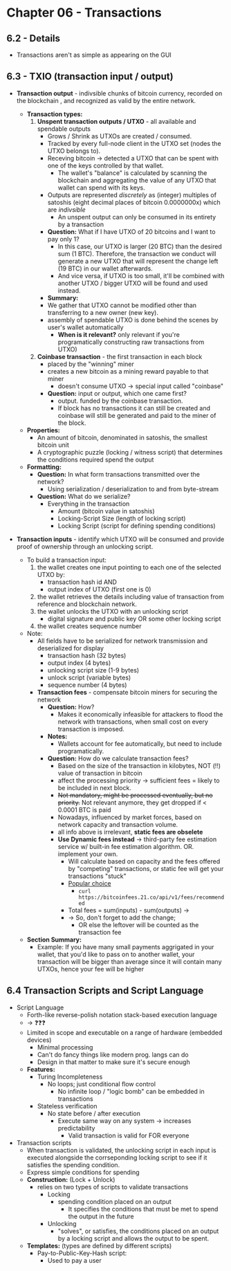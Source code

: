 # Chapter 06 - Transactions

## 6.2 - Details

- Transactions aren't as simple as appearing on the GUI

## 6.3 - TXIO (transaction input / output) 

- **Transaction output** - indivsible chunks of bitcoin currency, recorded on the blockchain , and recognized as valid by the entire network.
    - **Transaction types:**
        1. **Unspent transaction outputs / UTXO** - all available and spendable outputs
            - Grows / Shrink as UTXOs are created / consumed.
            - Tracked by every full-node client in the UTXO set (nodes the UTXO belongs to).
            - Receving bitcoin &rightarrow; detected a UTXO that can be spent with one of the keys controlled by that wallet.
                - The wallet's "balance" is calculated by scanning the blockchain and aggregating the value of any UTXO that wallet can spend with its keys.
            - Outputs are represented *discretely*  as (integer) multiples of satoshis (eight decimal places of bitcoin 0.0000000x) which are *indivsible*
                - An unspent output can only be consumed in its entirety by a transaction
            - **Question:** What if I have UTXO of 20 bitcoins and I want to pay only 1?
                - In this case, our UTXO is larger (20 BTC) than the desired sum (1 BTC). Therefore, the transaction we conduct will generate a new UTXO that will represent the change left (19 BTC) in our wallet afterwards.
                - And vice versa, if UTXO is too small, it'll be combined with another UTXO / bigger UTXO will be found and used instead.
            - **Summary:**
            - We gather that UTXO cannot be modified other than transferring to a new owner (new key).
            - assembly of spendable UTXO is done behind the scenes by user's wallet automatically
                - **When is it relevant?** only relevant if you're programatically constructing raw transactions from UTXO)
        2. **Coinbase transaction** - the first transaction in each block
            - placed by the "winning" miner
            - creates a new bitcoin as a mining reward payable to that miner
                - doesn't consume UTXO &rightarrow; special input called "coinbase"
            - **Question:** input or output, which one came first?
                - output. funded by the coinbase transaction.
                - If block has no transactions it can still be created and coinbase will still be generated and paid to the miner of the block.
    - **Properties:**
        - An amount of bitcoin, denominated in satoshis, the smallest bitcoin unit
        - A cryptographic puzzle (locking / witness script) that determines the conditions required spend the output
    - **Formatting:**
        - **Question:** In what form transactions transmitted over the network?
            - Using serialization / deserialization to and from byte-stream
        - **Question:** What do we serialize?
            - Everything in the transaction
                - Amount (bitcoin value in satoshis)
                - Locking-Script Size (length of locking script)
                - Locking Script (script for defining spending conditions)
- **Transaction inputs** - identify which UTXO will be consumed and provide proof of ownership through an unlocking script.

    - To build a transaction input:
        1. the wallet creates one input pointing to each one of the selected UTXO by:
            - transaction hash id AND
            - output index of UTXO (first one is 0)
        2. the wallet retrieves the details including value of transaction from reference and blockchain network.
        3. the wallet unlocks the UTXO with an unlocking script
            - digital signature and public key OR some other locking script
        4. the wallet creates sequence number
    - Note:
        - All fields have to be serialized for network transmission and deserialized for display
            - transaction hash (32 bytes) 
            - output index (4 bytes)
            - unlocking script size (1-9 bytes)
            - unlock script (variable bytes)
            - sequence number (4 bytes)
        - **Transaction fees** - compensate bitcoin miners for securing the network
            - **Question:** How?
                - Makes it economically infeasible for attackers to flood the network with transactions, when small cost on every transaction is imposed.
            - **Notes:**
                - Wallets account for fee automatically, but need to include programatically.
            - **Question:** How do we calculate transaction fees?
                - Based on the size of the transaction in kilobytes, NOT (‼️) value of transaction in bitcoin
                - affect the processing priority &rightarrow; sufficient fees = likely to be included in next block.
                - ~~Not mandatory, might be processed eventually, but no priority.~~ Not relevant anymore, they get dropped if < 0.0001 BTC is paid
                - Nowadays, influenced by market forces, based on network capacity and transaction volume.
                - all info above is irrelevant, **static fees are obselete**
                - **Use Dynamic fees instead** &rightarrow; third-party fee estimation service w/ built-in fee estimation algorithm. OR. implement your own.
                    - Will calculate based on capacity and the fees offered by "competing" transactions, or static fee will get your transactions "stuck"
                    - [Popular choice](http://bitcoinfees.21.co)
                        - `curl https://bitcoinfees.21.co/api/v1/fees/recommended`
                    - Total fees = sum(inputs) - sum(outputs) &rightarrow;
                    - &rightarrow; So, don't forget to add the change; 
                        - OR else the leftover will be counted as the transaction fee
    - **Section Summary:**
        - Example:  If you have many small payments aggrigated in your wallet, that you'd like to pass on to another wallet, your transaction will be bigger than average since it will contain many UTXOs, hence your fee will be higher

## 6.4 Transaction Scripts and Script Language
- Script Language
    - Forth-like reverse-polish notation stack-based execution language
    - &rightarrow; ❓❓❓
    - Limited in scope and executable on a range of hardware (embedded devices)
        - Minimal processing
        - Can't do fancy things like modern prog. langs can do
        - Design in that matter to make sure it's secure enough
    - **Features:**
        - Turing Incompleteness
            - No loops; just conditional flow control
                - No infinite loop / "logic bomb" can be embedded in transactions
        - Stateless verification
            - No state before / after execution
                - Execute same way on any system &rightarrow; increases predictability
                    - Valid transaction is valid for FOR everyone
- Transaction scripts
    - When transaction is validated, the unlocking script in each input is executed alongside the corrseponding locking script to see if it satisfies the spending condition.
    - Express simple conditions for spending
    - **Construction:** (Lock + Unlock)
        - relies on two types of scripts to validate transactions
            - Locking
                - spending condition placed on an output
                    - It specifies the conditions that must be met to spend the output in the future
            - Unlocking
                - "solves", or satisfies, the conditions placed on an output by a locking script and allows the output to be spent.
    - **Templates:**  (types are defined by different scripts)
        - Pay-to-Public-Key-Hash script:
            - Used to pay a user
        


